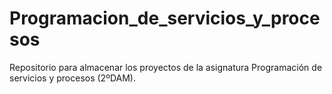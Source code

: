 # Programacion_de_servicios_y_procesos
Repositorio para almacenar los proyectos de la asignatura Programación de servicios y procesos (2ºDAM).
